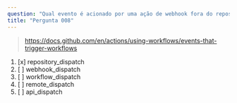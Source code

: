 ```yaml
---
question: "Qual evento é acionado por uma ação de webhook fora do repositório?"
title: "Pergunta 008"
---
```


> https://docs.github.com/en/actions/using-workflows/events-that-trigger-workflows
1. [x] repository_dispatch
1. [ ] webhook_dispatch
1. [ ] workflow_dispatch
1. [ ] remote_dispatch
1. [ ] api_dispatch

